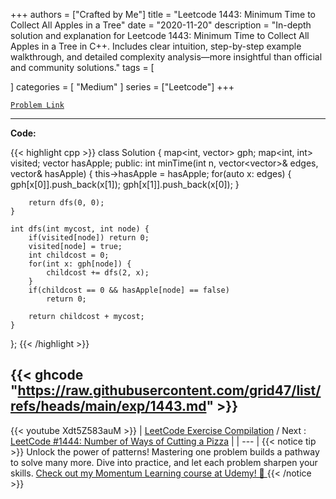 
+++
authors = ["Crafted by Me"]
title = "Leetcode 1443: Minimum Time to Collect All Apples in a Tree"
date = "2020-11-20"
description = "In-depth solution and explanation for Leetcode 1443: Minimum Time to Collect All Apples in a Tree in C++. Includes clear intuition, step-by-step example walkthrough, and detailed complexity analysis—more insightful than official and community solutions."
tags = [
    
]
categories = [
    "Medium"
]
series = ["Leetcode"]
+++



[`Problem Link`](https://leetcode.com/problems/minimum-time-to-collect-all-apples-in-a-tree/description/)

---

**Code:**

{{< highlight cpp >}}
class Solution {
    map<int, vector<int>> gph;
    map<int, int> visited;
    vector<bool> hasApple;
public:
    int minTime(int n, vector<vector<int>>& edges, vector<bool>& hasApple) {
        this->hasApple = hasApple;
        for(auto x: edges) {
            gph[x[0]].push_back(x[1]);
            gph[x[1]].push_back(x[0]);
        }
        
        return dfs(0, 0);
    }
    
    int dfs(int mycost, int node) {
        if(visited[node]) return 0;
        visited[node] = true;
        int childcost = 0;
        for(int x: gph[node]) {
            childcost += dfs(2, x);
        }
        if(childcost == 0 && hasApple[node] == false)
            return 0;
        
        return childcost + mycost;
    }
};
{{< /highlight >}}

{{< ghcode "https://raw.githubusercontent.com/grid47/list/refs/heads/main/exp/1443.md" >}}
---
{{< youtube Xdt5Z583auM >}}
| [LeetCode Exercise Compilation](https://grid47.xyz/leetcode/) / Next : [LeetCode #1444: Number of Ways of Cutting a Pizza](https://grid47.xyz/posts/leetcode_1444) |
| --- |
{{< notice tip >}}
Unlock the power of patterns! Mastering one problem builds a pathway to solve many more. Dive into practice, and let each problem sharpen your skills. [Check out my Momentum Learning course at Udemy! 🚀 ](https://www.udemy.com/course/algorithms-and-data-structures-in-cpp/)
{{< /notice >}}

